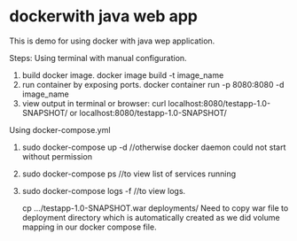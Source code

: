 # dockerwith java web app
This is demo for using docker with java wep application.

Steps: 
Using terminal with manual configuration. 
1. build docker image. 
	docker image build -t image_name
2. run container by exposing ports.
        docker container run -p 8080:8080 -d  image_name
3. view output in terminal or browser:
        curl localhost:8080/testapp-1.0-SNAPSHOT/ or
        localhost:8080/testapp-1.0-SNAPSHOT/

Using docker-compose.yml
1. sudo docker-compose up -d //otherwise docker daemon could not start without permission
2. sudo docker-compose ps //to view list of services running
3. sudo docker-compose logs -f //to view logs.
   
   cp .../testapp-1.0-SNAPSHOT.war deployments/
   Need to copy war file to deployment directory which is automatically created as we did
   volume mapping in our docker compose file. 
